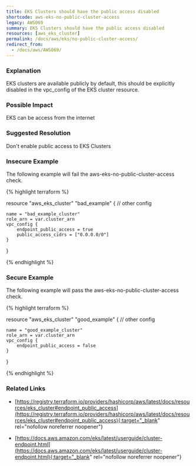 ```yaml
---
title: EKS Clusters should have the public access disabled
shortcode: aws-eks-no-public-cluster-access
legacy: AWS069
summary: EKS Clusters should have the public access disabled 
resources: [aws_eks_cluster] 
permalink: /docs/aws/eks/no-public-cluster-access/
redirect_from: 
  - /docs/aws/AWS069/
---
```


### Explanation


EKS clusters are available publicly by default, this should be explicitly disabled in the vpc_config of the EKS cluster resource.


### Possible Impact
EKS can be access from the internet

### Suggested Resolution
Don't enable public access to EKS Clusters


### Insecure Example

The following example will fail the aws-eks-no-public-cluster-access check.

{% highlight terraform %}

resource "aws_eks_cluster" "bad_example" {
    // other config 

    name = "bad_example_cluster"
    role_arn = var.cluster_arn
    vpc_config {
		endpoint_public_access = true
		public_access_cidrs = ["0.0.0.0/0"]
    }
}

{% endhighlight %}



### Secure Example

The following example will pass the aws-eks-no-public-cluster-access check.

{% highlight terraform %}

resource "aws_eks_cluster" "good_example" {
    // other config 

    name = "good_example_cluster"
    role_arn = var.cluster_arn
    vpc_config {
        endpoint_public_access = false
    }
}

{% endhighlight %}



### Related Links


- [https://registry.terraform.io/providers/hashicorp/aws/latest/docs/resources/eks_cluster#endpoint_public_access](https://registry.terraform.io/providers/hashicorp/aws/latest/docs/resources/eks_cluster#endpoint_public_access){:target="_blank" rel="nofollow noreferrer noopener"}

- [https://docs.aws.amazon.com/eks/latest/userguide/cluster-endpoint.html](https://docs.aws.amazon.com/eks/latest/userguide/cluster-endpoint.html){:target="_blank" rel="nofollow noreferrer noopener"}


